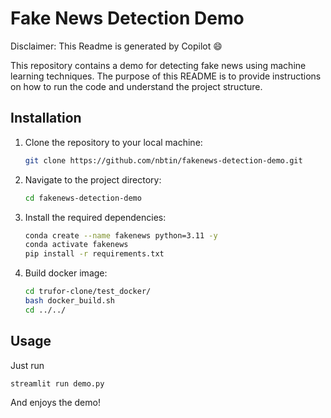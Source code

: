 # Fake News Detection Demo

Disclaimer: This Readme is generated by Copilot :smile:

This repository contains a demo for detecting fake news using machine learning techniques. The purpose of this README is to provide instructions on how to run the code and understand the project structure.

## Installation

1. Clone the repository to your local machine:

    ```bash
    git clone https://github.com/nbtin/fakenews-detection-demo.git
    ```

2. Navigate to the project directory:

    ```bash
    cd fakenews-detection-demo
    ```

3. Install the required dependencies:

    ```bash
    conda create --name fakenews python=3.11 -y
    conda activate fakenews
    pip install -r requirements.txt
    ```

4. Build docker image:
    
    ```bash
    cd trufor-clone/test_docker/
    bash docker_build.sh
    cd ../../
    ```

## Usage

Just run

```bash
streamlit run demo.py
```

And enjoys the demo!